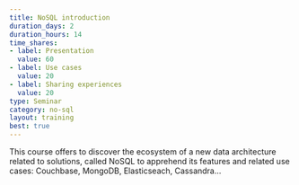 ```yaml
---
title: NoSQL introduction
duration_days: 2
duration_hours: 14
time_shares:
- label: Presentation
  value: 60
- label: Use cases
  value: 20
- label: Sharing experiences
  value: 20
type: Seminar
category: no-sql
layout: training
best: true
---
```


This course offers to discover the ecosystem of a new data architecture related to solutions, called NoSQL to apprehend its features and related use cases: Couchbase, MongoDB, Elasticseach, Cassandra…

